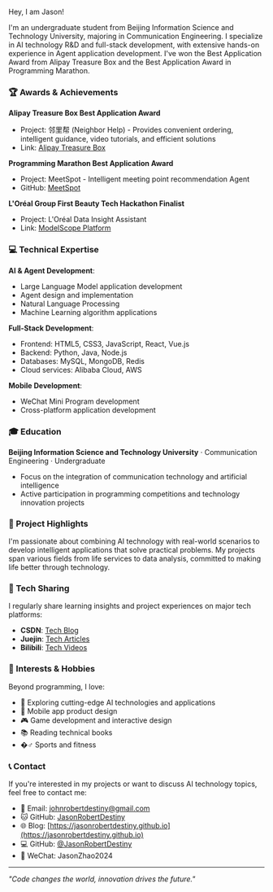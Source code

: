 Hey, I am Jason! 

I'm an undergraduate student from Beijing Information Science and Technology University, majoring in Communication Engineering. I specialize in AI technology R&D and full-stack development, with extensive hands-on experience in Agent application development. I've won the Best Application Award from Alipay Treasure Box and the Best Application Award in Programming Marathon.

### 🏆 Awards & Achievements

**Alipay Treasure Box Best Application Award**
- Project: 邻里帮 (Neighbor Help) - Provides convenient ordering, intelligent guidance, video tutorials, and efficient solutions
- Link: [Alipay Treasure Box](https://tbox.alipay.com/pro/share/202412APTgpY00193418?platform=WebService)

**Programming Marathon Best Application Award**
- Project: MeetSpot - Intelligent meeting point recommendation Agent
- GitHub: [MeetSpot](https://github.com/JasonRobertDestiny/MeetSpot)

**L'Oréal Group First Beauty Tech Hackathon Finalist**
- Project: L'Oréal Data Insight Assistant
- Link: [ModelScope Platform](https://www.modelscope.cn/studios/JasonRobert/loreal-insight-agent/summary)

### 💻 Technical Expertise

**AI & Agent Development**:
- Large Language Model application development
- Agent design and implementation
- Natural Language Processing
- Machine Learning algorithm applications

**Full-Stack Development**:
- Frontend: HTML5, CSS3, JavaScript, React, Vue.js
- Backend: Python, Java, Node.js
- Databases: MySQL, MongoDB, Redis
- Cloud services: Alibaba Cloud, AWS

**Mobile Development**:
- WeChat Mini Program development
- Cross-platform application development

### 🎓 Education

**Beijing Information Science and Technology University** · Communication Engineering · Undergraduate
- Focus on the integration of communication technology and artificial intelligence
- Active participation in programming competitions and technology innovation projects

### 🚀 Project Highlights

I'm passionate about combining AI technology with real-world scenarios to develop intelligent applications that solve practical problems. My projects span various fields from life services to data analysis, committed to making life better through technology.

### 📖 Tech Sharing

I regularly share learning insights and project experiences on major tech platforms:
- **CSDN**: [Tech Blog](https://blog.csdn.net/Soulrobert520)
- **Juejin**: [Tech Articles](https://juejin.cn/user/2637056597039172)
- **Bilibili**: [Tech Videos](https://space.bilibili.com/648236073)

### 🎯 Interests & Hobbies

Beyond programming, I love:
- 🤖 Exploring cutting-edge AI technologies and applications
- 📱 Mobile app product design
- 🎮 Game development and interactive design
- 📚 Reading technical books
- �‍♂️ Sports and fitness

### 📞 Contact

If you're interested in my projects or want to discuss AI technology topics, feel free to contact me:

- 📧 Email: [johnrobertdestiny@gmail.com](mailto:johnrobertdestiny@gmail.com)
- 🐱 GitHub: [JasonRobertDestiny](https://github.com/JasonRobertDestiny)
- 🌐 Blog: [https://jasonrobertdestiny.github.io](https://jasonrobertdestiny.github.io)
- 💻 GitHub: [@JasonRobertDestiny](https://github.com/JasonRobertDestiny)
- 📱 WeChat: JasonZhao2024

---

*"Code changes the world, innovation drives the future."*
